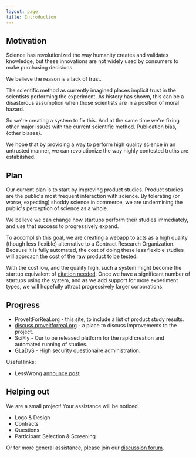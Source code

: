 ```yaml
---
layout: page
title: Introduction
---
```


## Motivation

Science has revolutionized the way humanity creates and validates
knowledge, but these innovations are not widely used by consumers to
make purchasing decisions.

We believe the reason is a lack of trust.

The scientific method as currently imagined places implicit trust in
the scientists performing the experiment. As history has shown, this
can be a disasterous assumption when those scientists are in a
position of moral hazard.

So we're creating a system to fix this. And at the same time we're
fixing other major issues with the current scientific
method. Publication bias, {other biases}.

We hope that by providing a way to perform high quality science in an
untrusted manner, we can revolutionize the way highly contested truths
are estabilshed.

## Plan

Our current plan is to start by improving product studies. Product
studies are the public's most frequent interaction with science. By
tolerating (or worse, expecting) shoddy science in commerce, we are
undermining the public's perception of science as a whole.

We believe we can change how startups perform their studies
immediately, and use that success to progressively expand.

To accomplish this goal, we are creating a webapp to acts as a high
quality (though less flexible) alternative to a Contract Research
Organization. Because it is fully automated, the cost of doing these
less flexible studies will approach the cost of the raw product to be
tested.

With the cost low, and the quality high, such a system might become
the startup equivalent of [citation
needed](http://xkcd.com/285/). Once we have a significant number of
startups using the system, and as we add support for more experiment
types, we will hopefully attract progressively larger corporations.


## Progress

* ProveItForReal.org - this site, to include a list of product study results.
* [discuss.proveitforreal.org](http://discuss.proveitforreal.org) - a place to discuss improvements to the project.
* SciFly - Our to be released platform for the rapid creation and
  automated running of studies.
* [GLaDyS](https://github.com/ProveItForReal/GLaDyS) - High security questionaire administration.

Useful links:
* LessWrong [announce post](http://lesswrong.com/r/discussion/lw/l4q/fixing_moral_hazards_in_business_science/)

## Helping out

We are a small project! Your assistance will be noticed.

* Logo & Design
* Contracts
* Questions
* Participant Selection & Screening

Or for more general assistance, please join our [discussion forum](http://discuss.proveitforreal.org).